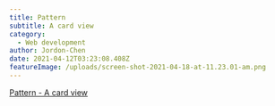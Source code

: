```yaml
---
title: Pattern
subtitle: A card view
category:
  - Web development
author: Jordon-Chen
date: 2021-04-12T03:23:08.408Z
featureImage: /uploads/screen-shot-2021-04-18-at-11.23.01-am.png
---
```

[Pattern - A card view](https://jordon-chen.github.io/WebDevelopment/Pattern_project/index.html)